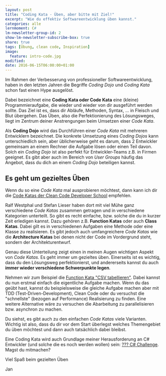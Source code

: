 ```yaml
---
layout: post
title: "Coding Kata - Üben, aber bitte mit Ziel!"
excerpt: "Wie du effektiv Softwareentwicklung üben kannst."
categories: alle
lernmoment: C#
lm-newsletter-group-id: 2
show-lm-newsletter-subscribe-box: true
share: true
tags: [Übung, clean code, Inspiration]
image:
  feature: intro-code.jpg
modified:
date: 2016-06-15T06:00:00+01:00
---
```


Im Rahmen der Verbesserung von professioneller Softwareentwicklung, haben in den letzten Jahren die Begriffe *Coding Dojo* und *Coding Kata* schon fast einen Hype ausgelöst. 

Dabei bezeichnet eine **Coding Kata oder Code Kata** eine (kleine) Programmieraufgabe, die wieder und wieder von dir ausgeführt werden sollte. Das Ziel ist es, dass dir Abläufe, Methoden, Syntax, ... in Fleisch und Blut übergehen. Das Üben, also die Perfektionierung des Lösungsweges, liegt im Zentrum deiner Anstrengungen beim Umsetzen einer *Code Kata*.

Als **Coding Dojo** wird das Durchführen einer *Code Kata* mit mehreren Entwicklern bezeichnet. Die konkrete Umsetzung eines *Coding Dojos* kann unterschiedlich sein, aber üblicherweise geht es darum, dass 2 Entwickler gemeinsam an einem Rechner die Aufgabe lösen oder einen Teil davon. Solch ein *Coding Dojo* ist also perfekt für Entwickler-Teams z.B. in Firmen geeignet. Es gibt aber auch im Bereich von *User Groups* häufig das Angebot, dass du dich an einem *Coding Dojo* beteiligen kannst.

## Es geht um gezieltes Üben

Wenn du so eine *Code Kata* mal ausprobieren möchtest, dann kann ich dir die [Code Katas der Clean Code Developer School](http://ccd-school.de/coding-dojo/) empfehlen.

Ralf Westphal und Stefan Lieser haben dort mit viel Mühe ganz verschiedene *Code Katas* zusammen getragen und in verschiedene Kategorien unterteilt. So gibt es recht einfache, bzw. solche die du in kurzer Zeit erledigen kannst. Dazu gehören z.B. **Function Katas** oder auch **Class Katas**. Dabei gilt es in verschiedenen Aufgaben eine Methode oder eine Klasse zu realisieren. Es gibt jedoch auch umfangreichere *Code Katas* wie die **Architecture Katas** bei denen nicht der Code im Vordergrund steht, sondern der Architekturentwurf.

Genau diese Unterteilung zeigt einen in meinen Augen wichtigen Aspekt von *Code Katas*. Es geht immer um gezieltes üben. Einerseits ist es wichtig, dass du den Lösungsweg perfektionierst, und andererseits kannst du auch **immer wieder verschiedene Schwerpunkte legen**.

Nehmen wir zum Beispiel die [Function Kata "CSV tabellieren"](http://ccd-school.de/coding-dojo/function-katas/csv-tabellieren/). Dabei kannst du nun erstmal einfach die eigentliche Aufgabe machen. Wenn du das geübt hast, kannst du beispielsweise die gleiche Aufgabe machen aber mit TDD (Test-Driven-Development), Clean Code oder du versuchst die "schnellste" (bezogen auf Performance) Realisierung zu finden. Eine weitere Alternative wäre zu versuchen die Abarbeitung zu parallelisieren bzw. asynchron zu machen.

Du siehst, es gibt auch zu den einfachen *Code Katas* viele Varianten. Wichtig ist also, dass du dir vor dem Start überlegst welches Themengebiet du üben möchtest und dann auch tatsächlich dabei bleibst.

Eine Coding Kata wird auch Grundlage meiner Herausforderung an C# Entwickler (und solche die es noch werden wollen) sein: [??? C# Challenge](/csharp-challenge/). Magst du mitmachen?


Viel Spaß beim gezielten Üben

Jan
